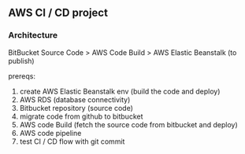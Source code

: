 ## AWS CI / CD project

### Architecture

BitBucket Source Code > AWS Code Build > AWS Elastic Beanstalk (to publish)

prereqs:
1. create AWS Elastic Beanstalk env (build the code and deploy)
2. AWS RDS (database connectivity)
3. Bitbucket repository (source code)
4. migrate code from github to bitbucket
5. AWS code Build  (fetch the source code from bitbucket and deploy)
6. AWS code pipeline
7. test CI / CD flow with git commit
